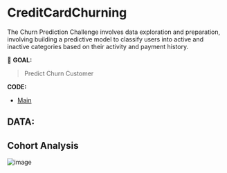 # CreditCardChurning
The Churn Prediction Challenge involves data exploration and preparation, involving building a predictive model to classify users into active and inactive categories based on their activity and payment history.

:round_pushpin: **GOAL:**
> Predict Churn Customer

**CODE:** 
- [Main](./main.ipynb)

**DATA:**
- 

## Cohort Analysis
![image](https://github.com/terjirapat/CreditCardChurning/assets/77285026/ffb62019-902b-49a0-b091-7a3c61c1ccd0)

